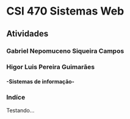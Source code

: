 # CSI 470 Sistemas Web
## Atividades
### Gabriel Nepomuceno Siqueira Campos
### Higor Luis Pereira Guimarães
#### -Sistemas de informação-

### Indíce
Testando...